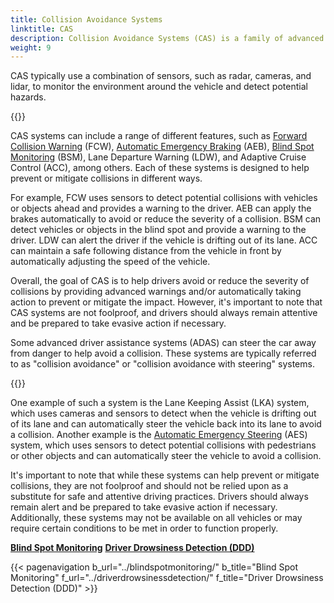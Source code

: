 ```yaml
---
title: Collision Avoidance Systems
linktitle: CAS
description: Collision Avoidance Systems (CAS) is a family of advanced driver assistance systems that are designed to help drivers avoid collisions with other vehicles, pedestrians, and objects on the road.
weight: 9
---
```

<!-- markdownlint-disable MD033 -->

CAS typically use a combination of sensors, such as radar, cameras, and lidar, to monitor the environment around the vehicle and detect potential hazards.

{{<evkxdisplayaddarticle />}}

CAS systems can include a range of different features, such as [Forward Collision Warning](../forwardcollisionwarning) (FCW), [Automatic Emergency Braking](../automaticemergencybraking) (AEB), [Blind Spot Monitoring](../blindspotmonitoring) (BSM), Lane Departure Warning (LDW), and Adaptive Cruise Control (ACC), among others. Each of these systems is designed to help prevent or mitigate collisions in different ways.

For example, FCW uses sensors to detect potential collisions with vehicles or objects ahead and provides a warning to the driver. AEB can apply the brakes automatically to avoid or reduce the severity of a collision. BSM can detect vehicles or objects in the blind spot and provide a warning to the driver. LDW can alert the driver if the vehicle is drifting out of its lane. ACC can maintain a safe following distance from the vehicle in front by automatically adjusting the speed of the vehicle.

Overall, the goal of CAS is to help drivers avoid or reduce the severity of collisions by providing advanced warnings and/or automatically taking action to prevent or mitigate the impact. However, it's important to note that CAS systems are not foolproof, and drivers should always remain attentive and be prepared to take evasive action if necessary.

Some advanced driver assistance systems (ADAS) can steer the car away from danger to help avoid a collision. These systems are typically referred to as "collision avoidance" or "collision avoidance with steering" systems.

{{<evkxdisplayaddarticle />}}

One example of such a system is the Lane Keeping Assist (LKA) system, which uses cameras and sensors to detect when the vehicle is drifting out of its lane and can automatically steer the vehicle back into its lane to avoid a collision. Another example is the [Automatic Emergency Steering](../automaticemergencysteering/) (AES) system, which uses sensors to detect potential collisions with pedestrians or other objects and can automatically steer the vehicle to avoid a collision.

It's important to note that while these systems can help prevent or mitigate collisions, they are not foolproof and should not be relied upon as a substitute for safe and attentive driving practices. Drivers should always remain alert and be prepared to take evasive action if necessary. Additionally, these systems may not be available on all vehicles or may require certain conditions to be met in order to function properly.

<div class="mt-3 mb-3">
    <a href="../blindspotmonitoring/" class="text-decoration-none text-black"><strong><i class="bi-arrow-left"></i> Blind Spot Monitoring</strong></a>
    <a href="../driverdrowsinessdetection/" class="text-decoration-none text-black float-end"><strong>Driver Drowsiness Detection (DDD)<i class="bi-arrow-right"></i></strong></a>
</div>

{{< pagenavigation b_url="../blindspotmonitoring/" b_title="Blind Spot Monitoring" f_url="../driverdrowsinessdetection/" f_title="Driver Drowsiness Detection (DDD)" >}}